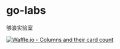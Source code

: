 # go-labs

够浪实验室

[![Waffle.io - Columns and their card count](https://badge.waffle.io/wuleying/go-labs.svg?columns=all)](https://waffle.io/wuleying/go-labs)
